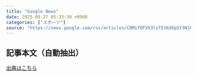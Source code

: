 ```yaml
---
title: "Google News"
date: 2025-09-27 05:33:39 +0900
categories: ["スポーツ"]
source: "https://news.google.com/rss/articles/CBMif0FVX3lxTE1KdXpSY3N1Q1I1Ynotc0pMbzNLMXF2MFQ0cFFHaUlmVE54eWJTTUxRN3loTEZRcjRtXzRoODlTOW5rOF8yNmxld2I0ZUZsbnRsejNRdXFtLU5kdl84NkVBLUVQcjR4R3lrS05jQ0xQQ2JyR29NeFJyZE8zSEVlWmM?oc=5"
---
```


## 記事本文（自動抽出）
<body class="y0K44d EA71Tc" id="readabilityBody"></body>

[出典はこちら](https://news.google.com/rss/articles/CBMif0FVX3lxTE1KdXpSY3N1Q1I1Ynotc0pMbzNLMXF2MFQ0cFFHaUlmVE54eWJTTUxRN3loTEZRcjRtXzRoODlTOW5rOF8yNmxld2I0ZUZsbnRsejNRdXFtLU5kdl84NkVBLUVQcjR4R3lrS05jQ0xQQ2JyR29NeFJyZE8zSEVlWmM?oc=5)
